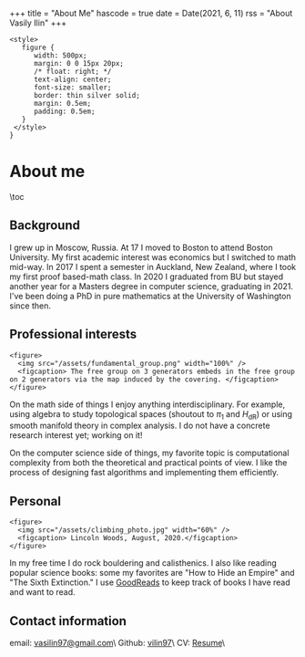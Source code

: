 +++
title = "About Me"
hascode = true
date = Date(2021, 6, 11)
rss = "About Vasily Ilin"
+++

~~~
<style>
   figure {
      width: 500px;
      margin: 0 0 15px 20px;
      /* float: right; */
      text-align: center;
      font-size: smaller;
      border: thin silver solid;
      margin: 0.5em;
      padding: 0.5em;
   }
 </style>
}
~~~
# About me

\toc

## Background
I grew up in Moscow, Russia. At 17 I moved to Boston to attend Boston University. My first academic interest was economics but I switched to math mid-way. In 2017 I spent a semester in Auckland, New Zealand, where I took my first proof based-math class. In 2020 I graduated from BU but stayed another year for a Masters degree in computer science, graduating in 2021. I've been doing a PhD in pure mathematics at the University of Washington since then.

## Professional interests
~~~
<figure>
  <img src="/assets/fundamental_group.png" width="100%" />
  <figcaption> The free group on 3 generators embeds in the free group on 2 generators via the map induced by the covering. </figcaption>
</figure>
~~~
On the math side of things I enjoy anything interdisciplinary. For example, using algebra to study topological spaces (shoutout to $\pi_1$ and $H_{\text{dR}}$) or using smooth manifold theory in complex analysis. I do not have a concrete research interest yet; working on it!

On the computer science side of things, my favorite topic is computational complexity from both the theoretical and practical points of view. I like the process of designing fast algorithms and implementing them efficiently.

## Personal
~~~
<figure>
  <img src="/assets/climbing_photo.jpg" width="60%" />
  <figcaption> Lincoln Woods, August, 2020.</figcaption>
</figure>
~~~

In my free time I do rock bouldering and calisthenics. I also like reading popular science books: some my favorites are "How to Hide an Empire" and "The Sixth Extinction." I use [GoodReads](https://www.goodreads.com/user/show/92514946-vasily) to keep track of books I have read and want to read.

## Contact information
email: [vasilin97@gmail.com](mailto:vasilin97@gmail.com)\\
Github: [vilin97](https://github.com/Vilin97)\\
CV: [Resume](/assets/resume.pdf)\\
